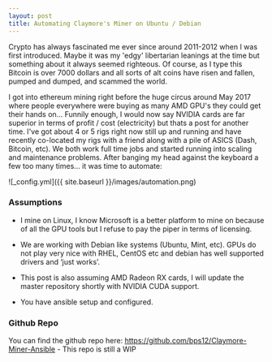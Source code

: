 ```yaml
---
layout: post
title: Automating Claymore's Miner on Ubuntu / Debian
---
```


Crypto has always fascinated me ever since around 2011-2012 when I was first introduced. Maybe it was my 'edgy' libertarian leanings at the time but something about it always seemed righteous. Of course, as I type this Bitcoin is over 7000 dollars and all sorts of alt coins have risen and fallen, pumped and dumped, and scammed the world. 

I got into ethereum mining right before the huge circus around May 2017 where people everywhere were buying as many AMD GPU's they could get their hands on... Funnily enough, I would now say NVIDIA cards are far superior in terms of profit / cost (electricity) but thats a post for another time. I've got about 4 or 5 rigs right now still up and running and have recently co-located my rigs with a friend along with a pile of ASICS (Dash, Bitcoin, etc). We both work full time jobs and started running into scaling and maintenance problems. After banging my head against the keyboard a few too many times… it was time to automate:

![_config.yml]({{ site.baseurl }}/images/automation.png)

### Assumptions
* I mine on Linux, I know Microsoft is a better platform to mine on because of all the GPU tools but I refuse to pay the piper in terms of licensing. 

* We are working with Debian like systems (Ubuntu, Mint, etc). GPUs do not play very nice with RHEL,  CentOS etc and debian has well supported drivers and ‘just works’. 

* This post is also assuming AMD Radeon RX cards, I will update the master repository shortly with NVIDIA CUDA support. 

* You have ansible setup and configured. 

### Github Repo
You can find the github repo here: <https://github.com/bps12/Claymore-Miner-Ansible> - This repo is still a WIP

